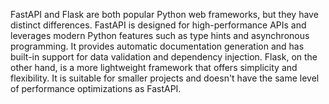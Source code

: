 FastAPI and Flask are both popular Python web frameworks, but they have distinct differences. FastAPI is designed for high-performance APIs and leverages modern Python features such as type hints and asynchronous programming. It provides automatic documentation generation and has built-in support for data validation and dependency injection. Flask, on the other hand, is a more lightweight framework that offers simplicity and flexibility. It is suitable for smaller projects and doesn't have the same level of performance optimizations as FastAPI.
